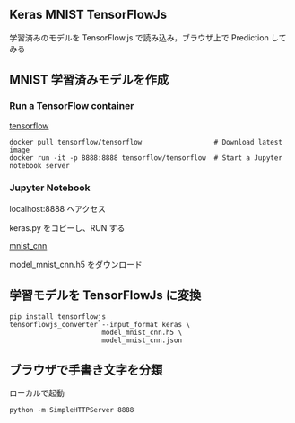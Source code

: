 ## Keras MNIST TensorFlowJs

学習済みのモデルを TensorFlow.js で読み込み，ブラウザ上で Prediction してみる

## MNIST 学習済みモデルを作成
### Run a TensorFlow container
[tensorflow](https://www.tensorflow.org/install/)
```
docker pull tensorflow/tensorflow                  # Download latest image
docker run -it -p 8888:8888 tensorflow/tensorflow  # Start a Jupyter notebook server
```

### Jupyter Notebook
localhost:8888 へアクセス

keras.py をコピーし、RUN する

[mnist_cnn](https://github.com/keras-team/keras/blob/master/examples/mnist_cnn.py)

model_mnist_cnn.h5 をダウンロード

## 学習モデルを TensorFlowJs に変換
```
pip install tensorflowjs
tensorflowjs_converter --input_format keras \
                       model_mnist_cnn.h5 \
                       model_mnist_cnn.json
```

## ブラウザで手書き文字を分類
ローカルで起動
```
python -m SimpleHTTPServer 8888
```

